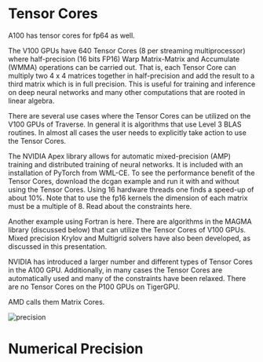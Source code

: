 # Tensor Cores

A100 has tensor cores for fp64 as well.

The V100 GPUs have 640 Tensor Cores (8 per streaming multiprocessor) where half-precision (16 bits FP16) Warp Matrix-Matrix and Accumulate (WMMA) operations can be carried out. That is, each Tensor Core can multiply two 4 x 4 matrices together in half-precision and add the result to a third matrix which is in full precision. This is useful for training and inference on deep neural networks and many other computations that are rooted in linear algebra.

There are several use cases where the Tensor Cores can be utilized on the V100 GPUs of Traverse. In general it is algorithms that use Level 3 BLAS routines. In almost all cases the user needs to explicitly take action to use the Tensor Cores.

The NVIDIA Apex library allows for automatic mixed-precision (AMP) training and distributed training of neural networks. It is included with an installation of PyTorch from WML-CE. To see the performance benefit of the Tensor Cores, download the dcgan example and run it with and without using the Tensor Cores. Using 16 hardware threads one finds a speed-up of about 10%. Note that to use the fp16 kernels the dimension of each matrix must be a multiple of 8. Read about the constraints here.

Another example using Fortran is here. There are algorithms in the MAGMA library (discussed below) that can utilize the Tensor Cores of V100 GPUs. Mixed precision Krylov and Multigrid solvers have also been developed, as discussed in this presentation.

NVIDIA has introduced a larger number and different types of Tensor Cores in the A100 GPU. Additionally, in many cases the Tensor Cores are automatically used and many of the constraints have been relaxed. There are no Tensor Cores on the P100 GPUs on TigerGPU.

AMD calls them Matrix Cores.

![precision](https://blogs.nvidia.com/wp-content/uploads/2020/05/tf32-Mantissa-chart-hi-res-FINAL.png.webp)

# Numerical Precision

